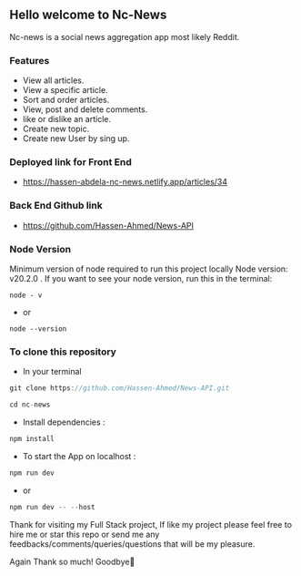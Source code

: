 ## Hello welcome to Nc-News

Nc-news is a social news aggregation app most likely Reddit.

### Features

-   View all articles.
-   View a specific article.
-   Sort and order articles.
-   View, post and delete comments.
-   like or dislike an article.
-   Create new topic.
-   Create new User by sing up.

### Deployed link for Front End

-   https://hassen-abdela-nc-news.netlify.app/articles/34

### Back End Github link

-   https://github.com/Hassen-Ahmed/News-API

### Node Version

Minimum version of node required to run this project locally Node version: v20.2.0 .
If you want to see your node version, run this in the terminal:

```
node - v
```

-   or

```
node --version
```

### To clone this repository

-   In your terminal

```jsx
git clone https://github.com/Hassen-Ahmed/News-API.git
```

```jsx
cd nc-news
```

-   Install dependencies :

```jsx
npm install
```

-   To start the App on localhost :

```jsx
npm run dev
```

-   or

```jsx
npm run dev -- --host
```

Thank for visiting my Full Stack project, If like my project please feel free to hire me or star this repo or send me any feedbacks/comments/queries/questions that will be my pleasure.

Again Thank so much! Goodbye👋️
